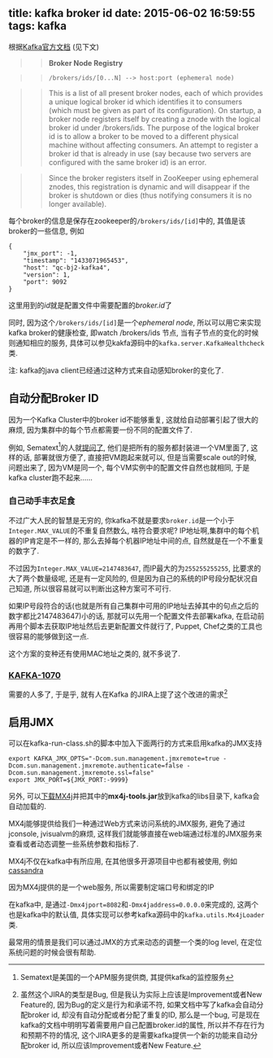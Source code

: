 title: kafka broker id
date: 2015-06-02 16:59:55
tags: kafka
---

根据[Kafka官方文档](http://kafka.apache.org/documentation.html) (见下文)

>> **Broker Node Registry**

>> `/brokers/ids/[0...N] --> host:port (ephemeral node)`

>> This is a list of all present broker nodes, each of which provides a unique logical broker id which identifies it to consumers (which must be given as part of its configuration). On startup, a broker node registers itself by creating a znode with the logical broker id under /brokers/ids. The purpose of the logical broker id is to allow a broker to be moved to a different physical machine without affecting consumers. An attempt to register a broker id that is already in use (say because two servers are configured with the same broker id) is an error.

>> Since the broker registers itself in ZooKeeper using ephemeral znodes, this registration is dynamic and will disappear if the broker is shutdown or dies (thus notifying consumers it is no longer available).

每个broker的信息是保存在zookeeper的`/brokers/ids/[id]`中的, 其值是该broker的一些信息, 例如

	{
	    "jmx_port": -1,
	    "timestamp": "1433071965453",
	    "host": "qc-bj2-kafka4",
	    "version": 1,
	    "port": 9092
	}


这里用到的*id*就是配置文件中需要配置的*broker.id*了


同时, 因为这个`/brokers/ids/[id]`是一个*ephemeral node*, 所以可以用它来实现kafka broker的健康检查, 即watch /brokers/ids 节点, 当有子节点的变化的时候则通知相应的服务, 具体可以参见kakfa源码中的`kafka.server.KafkaHealthcheck`类.

注: kafka的java client已经通过这种方式来自动感知broker的变化了.


## 自动分配Broker ID

因为一个Kafka Cluster中的broker id不能够重复, 这就给自动部署引起了很大的麻烦, 因为集群中的每个节点都需要一份不同的配置文件了. 

例如, Sematext[^1]的人就[提问了](http://search-hadoop.com/m/4TaT4dTPKi1), 他们是把所有的服务都封装进一个VM里面了, 这样的话, 部署就很方便了, 直接把VM跑起来就可以, 但是当需要scale out的时候, 问题出来了, 因为VM是同一个, 每个VM实例中的配置文件自然也就相同, 于是kafka cluster跑不起来......


### 自己动手丰衣足食

不过广大人民的智慧是无穷的, 你kafka不就是要求`broker.id`是一个小于`Integer.MAX_VALUE`的不重复自然数么, 啥符合要求呢? IP地址啊,集群中的每个机器的IP肯定是不一样的, 那么去掉每个机器IP地址中间的点, 自然就是在一个不重复的数字了.

不过因为`Integer.MAX_VALUE=2147483647`, 而IP最大的为`255255255255`, 比要求的大了两个数量级呢, 还是有一定风险的, 但是因为自己的系统的IP号段分配状况自己知道, 所以很容易就可以判断出这种方案可不可行.

如果IP号段符合的话(也就是所有自己集群中可用的IP地址去掉其中的句点之后的数字都比2147483647)小的话, 那就可以先用一个配置文件去部署kafka, 在启动前再用个脚本去获取IP地址然后去更新配置文件就行了, Puppet, Chef之类的工具也很容易的能够做到这一点.

这个方案的变种还有使用MAC地址之类的, 就不多说了.

### [KAFKA-1070](https://issues.apache.org/jira/browse/KAFKA-1070)

需要的人多了, 于是乎, 就有人在Kafka 的JIRA上提了这个改进的需求[^2]





[^1]: Sematext是美国的一个APM服务提供商, 其提供kafka的监控服务
[^2]: 虽然这个JIRA的类型是Bug, 但是我认为实际上应该是Improvement或者New Feature的, 因为Bug的定义是行为和承诺不符, 如果文档中写了kafka会自动分配broker id, 却没有自动分配或者分配了重复的ID, 那么是一个bug, 可是现在kafka的文档中明明写着需要用户自己配置broker.id的属性, 所以并不存在行为和预期不符的情况, 这个JIRA更多的是需要kafka提供一个新的功能来自动分配broker id, 所以应该Improvement或者New Feature.

## 启用JMX

可以在kafka-run-class.sh的脚本中加入下面两行的方式来启用kafka的JMX支持

	export KAFKA_JMX_OPTS="-Dcom.sun.management.jmxremote=true -Dcom.sun.management.jmxremote.authenticate=false -Dcom.sun.management.jmxremote.ssl=false"
	export JMX_PORT=${JMX_PORT:-9999}                                    

另外, 可以[下载MX4j](http://sourceforge.net/projects/mx4j)并把其中的**mx4j-tools.jar**放到kafka的libs目录下, kafka会自动加载的.

MX4j能够提供给我们一种通过Web方式来访问系统的JMX服务, 避免了通过jconsole, jvisualvm的麻烦, 这样我们就能够直接在web端通过标准的JMX服务来查看或者动态调整一些系统参数和指标了.

MX4j不仅在kafka中有所应用, 在其他很多开源项目中也都有被使用, 例如[cassandra](http://wiki.apache.org/cassandra/Operations#Monitoring_with_MX4J)

因为MX4j提供的是一个web服务, 所以需要制定端口号和绑定的IP

在kafka中, 是通过`-Dmx4jport=8082`和`-Dmx4jaddress=0.0.0.0`来完成的, 这两个也是kafka中的默认值, 具体实现可以参考kafka源码中的`kafka.utils.Mx4jLoader`类.

最常用的情景是我们可以通过JMX的方式来动态的调整一个类的log level, 在定位系统问题的时候会很有帮助.